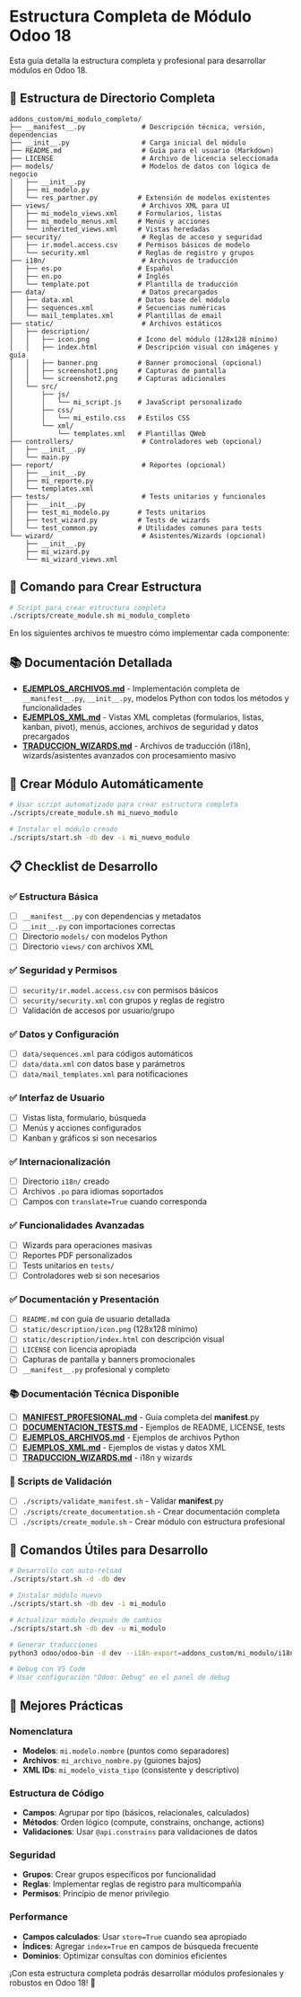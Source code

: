 # Estructura Completa de Módulo Odoo 18

Esta guía detalla la estructura completa y profesional para desarrollar módulos en Odoo 18.

## 📁 Estructura de Directorio Completa

```
addons_custom/mi_modulo_completo/
├── __manifest__.py              # Descripción técnica, versión, dependencias
├── __init__.py                  # Carga inicial del módulo
├── README.md                    # Guía para el usuario (Markdown)
├── LICENSE                      # Archivo de licencia seleccionada
├── models/                      # Modelos de datos con lógica de negocio
│   ├── __init__.py
│   ├── mi_modelo.py
│   └── res_partner.py          # Extensión de modelos existentes
├── views/                       # Archivos XML para UI
│   ├── mi_modelo_views.xml     # Formularios, listas
│   ├── mi_modelo_menus.xml     # Menús y acciones
│   └── inherited_views.xml     # Vistas heredadas
├── security/                    # Reglas de acceso y seguridad
│   ├── ir.model.access.csv     # Permisos básicos de modelo
│   └── security.xml            # Reglas de registro y grupos
├── i18n/                        # Archivos de traducción
│   ├── es.po                   # Español
│   ├── en.po                   # Inglés
│   └── template.pot            # Plantilla de traducción
├── data/                        # Datos precargados
│   ├── data.xml                # Datos base del módulo
│   ├── sequences.xml           # Secuencias numéricas
│   └── mail_templates.xml      # Plantillas de email
├── static/                      # Archivos estáticos
│   ├── description/
│   │   ├── icon.png            # Icono del módulo (128x128 mínimo)
│   │   ├── index.html          # Descripción visual con imágenes y guía
│   │   ├── banner.png          # Banner promocional (opcional)
│   │   ├── screenshot1.png     # Capturas de pantalla
│   │   └── screenshot2.png     # Capturas adicionales
│   └── src/
│       ├── js/
│       │   └── mi_script.js    # JavaScript personalizado
│       ├── css/
│       │   └── mi_estilo.css   # Estilos CSS
│       └── xml/
│           └── templates.xml   # Plantillas QWeb
├── controllers/                 # Controladores web (opcional)
│   ├── __init__.py
│   └── main.py
├── report/                      # Reportes (opcional)
│   ├── __init__.py
│   ├── mi_reporte.py
│   └── templates.xml
├── tests/                       # Tests unitarios y funcionales
│   ├── __init__.py
│   ├── test_mi_modelo.py       # Tests unitarios
│   ├── test_wizard.py          # Tests de wizards
│   └── test_common.py          # Utilidades comunes para tests
└── wizard/                      # Asistentes/Wizards (opcional)
    ├── __init__.py
    ├── mi_wizard.py
    └── mi_wizard_views.xml
```

## 🚀 Comando para Crear Estructura

```bash
# Script para crear estructura completa
./scripts/create_module.sh mi_modulo_completo
```

En los siguientes archivos te muestro cómo implementar cada componente:

## 📚 Documentación Detallada

- **[EJEMPLOS_ARCHIVOS.md](EJEMPLOS_ARCHIVOS.md)** - Implementación completa de `__manifest__.py`, `__init__.py`, modelos Python con todos los métodos y funcionalidades
- **[EJEMPLOS_XML.md](EJEMPLOS_XML.md)** - Vistas XML completas (formularios, listas, kanban, pivot), menús, acciones, archivos de seguridad y datos precargados
- **[TRADUCCION_WIZARDS.md](TRADUCCION_WIZARDS.md)** - Archivos de traducción (i18n), wizards/asistentes avanzados con procesamiento masivo

## 🚀 Crear Módulo Automáticamente

```bash
# Usar script automatizado para crear estructura completa
./scripts/create_module.sh mi_nuevo_modulo

# Instalar el módulo creado
./scripts/start.sh -db dev -i mi_nuevo_modulo
```

## 📋 Checklist de Desarrollo

### ✅ Estructura Básica
- [ ] `__manifest__.py` con dependencias y metadatos
- [ ] `__init__.py` con importaciones correctas
- [ ] Directorio `models/` con modelos Python
- [ ] Directorio `views/` con archivos XML

### ✅ Seguridad y Permisos
- [ ] `security/ir.model.access.csv` con permisos básicos
- [ ] `security/security.xml` con grupos y reglas de registro
- [ ] Validación de accesos por usuario/grupo

### ✅ Datos y Configuración
- [ ] `data/sequences.xml` para códigos automáticos
- [ ] `data/data.xml` con datos base y parámetros
- [ ] `data/mail_templates.xml` para notificaciones

### ✅ Interfaz de Usuario
- [ ] Vistas lista, formulario, búsqueda
- [ ] Menús y acciones configurados
- [ ] Kanban y gráficos si son necesarios

### ✅ Internacionalización
- [ ] Directorio `i18n/` creado
- [ ] Archivos `.po` para idiomas soportados
- [ ] Campos con `translate=True` cuando corresponda

### ✅ Funcionalidades Avanzadas
- [ ] Wizards para operaciones masivas
- [ ] Reportes PDF personalizados
- [ ] Tests unitarios en `tests/`
- [ ] Controladores web si son necesarios

### ✅ Documentación y Presentación
- [ ] `README.md` con guía de usuario detallada
- [ ] `static/description/icon.png` (128x128 mínimo)
- [ ] `static/description/index.html` con descripción visual
- [ ] `LICENSE` con licencia apropiada
- [ ] Capturas de pantalla y banners promocionales
- [ ] `__manifest__.py` profesional y completo

### 📚 Documentación Técnica Disponible
- [ ] **[MANIFEST_PROFESIONAL.md](MANIFEST_PROFESIONAL.md)** - Guía completa del __manifest__.py
- [ ] **[DOCUMENTACION_TESTS.md](DOCUMENTACION_TESTS.md)** - Ejemplos de README, LICENSE, tests
- [ ] **[EJEMPLOS_ARCHIVOS.md](EJEMPLOS_ARCHIVOS.md)** - Ejemplos de archivos Python
- [ ] **[EJEMPLOS_XML.md](EJEMPLOS_XML.md)** - Ejemplos de vistas y datos XML
- [ ] **[TRADUCCION_WIZARDS.md](TRADUCCION_WIZARDS.md)** - i18n y wizards

### 🔧 Scripts de Validación
- [ ] `./scripts/validate_manifest.sh` - Validar __manifest__.py
- [ ] `./scripts/create_documentation.sh` - Crear documentación completa
- [ ] `./scripts/create_module.sh` - Crear módulo con estructura profesional

## 🔧 Comandos Útiles para Desarrollo

```bash
# Desarrollo con auto-reload
./scripts/start.sh -d -db dev

# Instalar módulo nuevo
./scripts/start.sh -db dev -i mi_modulo

# Actualizar módulo después de cambios
./scripts/start.sh -db dev -u mi_modulo

# Generar traducciones
python3 odoo/odoo-bin -d dev --i18n-export=addons_custom/mi_modulo/i18n/template.pot -m mi_modulo --stop-after-init

# Debug con VS Code
# Usar configuración "Odoo: Debug" en el panel de debug
```

## 🎯 Mejores Prácticas

### Nomenclatura
- **Modelos**: `mi.modelo.nombre` (puntos como separadores)
- **Archivos**: `mi_archivo_nombre.py` (guiones bajos)
- **XML IDs**: `mi_modelo_vista_tipo` (consistente y descriptivo)

### Estructura de Código
- **Campos**: Agrupar por tipo (básicos, relacionales, calculados)
- **Métodos**: Orden lógico (compute, constrains, onchange, actions)
- **Validaciones**: Usar `@api.constrains` para validaciones de datos

### Seguridad
- **Grupos**: Crear grupos específicos por funcionalidad
- **Reglas**: Implementar reglas de registro para multicompañía
- **Permisos**: Principio de menor privilegio

### Performance
- **Campos calculados**: Usar `store=True` cuando sea apropiado
- **Índices**: Agregar `index=True` en campos de búsqueda frecuente
- **Dominios**: Optimizar consultas con dominios eficientes

¡Con esta estructura completa podrás desarrollar módulos profesionales y robustos en Odoo 18! 🎉
